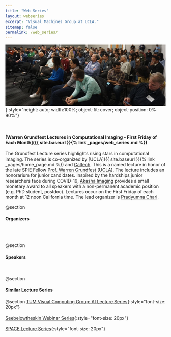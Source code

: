 ```yaml
---
title: "Web Series"
layout: webseries
excerpt: "Visual Machines Group at UCLA."
sitemap: false
permalink: /web_series/
---
```


![Lecture Picture](/assets/images/webseries/Lecture_Banner.jpeg){:style="height: auto; width:100%; object-fit: cover; object-position: 0% 90%"}

<br> 

#### [Warren Grundfest Lectures in Computational Imaging  - First Friday of Each Month]({{ site.baseurl }}{% link _pages/web_series.md %})

The Grundfest Lecture series highlights rising stars in computational imaging. The series is co-organized by
[UCLA]({{ site.baseurl }}{% link _pages/home_page.md %}) and [Caltech](http://users.cms.caltech.edu/~klbouman/). This is a named lecture in honor of the late SPIE Fellow [Prof. Warren Grundfest (UCLA)](https://www.bioeng.ucla.edu/in-memoriam-warren-s-grundfest/). The lecture includes an honorarium for junior candidates. Inspired by the hardships junior researchers face during COVID-19, [Akasha Imaging](http://akasha.im/) 
 provides a small monetary award to all speakers with a non-permanent academic position 
(e.g. PhD student, postdoc). Lectures occur on the First Friday of each month at 12 noon California time. The lead organizer is
[Pradyumna Chari](https://pradyumnachari.github.io/).
<br>

@section
#### Organizers
<br>
<br>
<!-- All the organizers -->

@section
#### Speakers
<br>
<!-- All the web series Entries -->

@section
#### Similar Lecture Series

@section
[TUM Visual Computing Group: AI Lecture Series](https://niessner.github.io/TUM-AI-Lecture-Series/?fbclid=IwAR3qxbYd4ixlTqFzSPqUGXpJY9HnMjZaePsxt5e9cjKyc6sXQoiE6O4l7DE){:style="font-size: 20px"} <br> <br>
[Seebelowtheskin Webinar Series](https://www.seebelowtheskin.org/webinars/?fbclid=IwAR3W-1DEcj9fsFLvNLx7z4XLhirhopqblno1YA-tx7QRmRWXqi-zqD5-cMc){:style="font-size: 20px"} <br> <br>
[SPACE Lecture Series](https://sites.google.com/view/sps-space){:style="font-size: 20px"}
